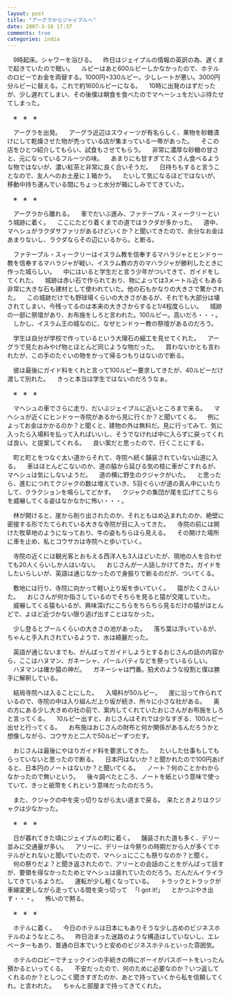 ```yaml
---
layout: post
title: "アーグラからジャイプルへ"
date: 2007-3-16 17:37
comments: true
categories: india
---
```


　9時起床。シャワーを浴びる。
　昨日はジェイプルの情報の英訳の為、遅くまで起きていたので眠い。
　ルピーはあと600ルピーしかなかったので、ホテルのロビーでお金を両替する。1000円=330ルピー。少しレートが悪い。3000円分ルピーに替える。これで約1600ルピーになる。
　10時に出発のはずだったが、少し遅れてしまい、その後僕は朝食を食べたのでマヘーシュをだいぶ待たせてしまった。

　※　※　※

　アーグラを出発。
　アーグラ近辺はスウィーツが有名らしく、果物を砂糖漬けにして乾燥させた物が売っている店が集まっている一帯があった。
　そこの店をひとつ紹介してもらい、試食もさせてもらう。
　非常に濃厚な砂糖の甘さと、元になっているフルーツの味。
　あまりにも甘すぎてたくさん食べるような物ではないが、濃い紅茶と非常に良く合いそうだ。
　日持ちもすると言うことなので、友人へのお土産に１箱かう。
　たいして気になるほどではないが、移動中持ち運んでいる間にちょっと水分が箱にしみでてきていた。

　※　※　※

　アーグラから離れる。
　車でだいぶ進み、ファテープル・スィークリーという城跡に着く。
　ここにたどり着くまでの道ではラクダが多かった。
　道中、マヘシュがラクダサファリがあるけどいくか？と聞いてきたので、余分なお金はあまりないし、ラクダならその辺にいるから。と断る。

　ファテープル・スィークリーはイスラム教を信奉するマハラジャとヒンドゥー教を信奉するマハラジャが戦い、イスラム教の方のマハラジャが勝利したときに作った城らしい。
　中にはいると学生だと言う少年がついてきて、ガイドをしてくれた。
　城跡は赤い石で作られており、物によっては3メートル近くもある非常に大きな石も建材として使われていた。他の石もかなりの大きさで驚かされた。
　この城跡だけでも野球場くらいの大きさがあるが、それでも大部分は壊されてしまい、今残ってるのは本来の大きさからすると1/4程度らしい。
　城跡の一部に祭壇があり、お布施をしろと言われた。100ルピー。高いだろ・・・。
　しかし、イスラム王の城なのに、なぜヒンドゥー教の祭壇があるのだろう。

　学生は自分が学校で作っているという大理石の細工を見せてくれた。
　アーグラで見たおみやげ物とほとんど同じような物だった。
　買わないかとも言われたが、この手のたぐいの物をかって帰るつもりはないので断る。

　彼は最後にガイド料をくれと言って100ルピー要求してきたが、40ルピーだけ渡して別れた。
　きっと本当は学生ではないのだろうなぁ。

　※　※　※

　マヘシュの車でさらに走り、だいぶジェイプルに近いところまで来る。
　マヘシュが近くにヒンドゥー寺院があるから見に行くか？と聞いてくる。
　例によってお金はかかるのか？と聞くと、建物の外は無料だ。見に行ってみて、気に入ったら入場料を払って入ればいいし、そうでなければ中に入らずに戻ってくれば良い。と提案してくれる。
　良い案だと思ったので、行くことにする。

　町と町とをつなぐ太い道からそれて、寺院へ続く舗装されていない山道に入る。
　車はほとんどこないのか、道の脇から延びる気の枝に車がこすれるが、マヘシュは気にしないようだ。
　道の横に野生のクジャクがいた。
　と思ったら、進むにつれてクジャクの数は増えていき、5羽ぐらいが道の真ん中にいたりして、クラクションを鳴らしてどかす。
　クジャクの集団が尾を広げてこちらを威嚇してくる姿はなかなかに怖い・・・。

　林が開けると、崖から削り出されたのか、それともはめ込まれたのか、絶壁に密接する形でたてられている大きな寺院が目に入ってきた。
　寺院の前には開けた牧草地のようになっており、牛の姿もちらほら見える。
　その開けた場所に車を止め、私とコウサカは寺院へと歩いていく。

　寺院の近くには観光客とおもえる西洋人も3人ほどいたが、現地の人を合わせても20人くらいしか人はいない。
　おじさんが一人話しかけてきた。ガイドをしたいらしいが、英語は通じなかったので身振りで断るのだが、ついてくる。

　敷地には行り、寺院に向かって軽い上り坂を歩いていく。
　猿がたくさんいた。
　おじさんが何か指さしているのでそちらを見ると猿が交尾していた。
　威嚇してくる猿もいるが、興味深げにこちらをちらちら見るだけの猿がほとんどで、よほど近づかない限り逃げ出すことはなかった。

　少し登るとプールくらいの大きさの池があった。
　落ち葉は浮いているが、ちゃんと手入れされているようで、水は綺麗だった。

　英語が通じないまでも、がんばってガイドしようとするおじさんの話の内容から、ここはハヌマン、ガネーシャ、パールバティなどを祭っているらしい。
　ハヌマンは確か猿の神だ。
　ガネーシャは門番。狛犬のような役割と僕は勝手に解釈している。

　結局寺院へは入ることにした。
　入場料が50ルピー。
　崖に沿って作られているので、寺院の中は入り組んだ上り坂が続き、所々に小さな社がある。
　奥の方にある少し大きめの社の前で、案内してくれていたおじさんがお布施をしろと言ってくる。
　10ルピー出すと、おじさんはそれでは少なすぎる、100ルピー出せと行ってくる。
　お布施はおじさんの財布と何か関係があるんだろうかと想像しながら、コウサカと二人で50ルピーずつだす。

　おじさんは最後にやはりガイド料を要求してきた。
　たいした仕事もしてもらっていないと思ったので断る。
　日本円はないか？と聞かれたので100円あげると、日本円のノートはないか？と聞いてくる。
　ノート？何のことかわからなかったので無いという。
　後々調べたところ、ノートを紙という意味で使っていて、きっと紙幣をくれという意味だったのだろう。

　また、クジャクの中を突っ切りながら太い道まで戻る。　来たときよりはクジャクは少なかった。

　※　※　※

　日が暮れてきた頃にジェイプルの町に着く。
　舗装された道も多く、デリー並みに交通量が多い。
　アリーに、デリーは今祭りの時期だから人が多くてホテルがとれないと聞いていたので、マヘシュにここも祭りなのか？と聞く。
　何の祭りだよ？と聞き返されたので、アリーとの会話のことをがんばって話すが、要領を得なかったためとマヘシュは疲れていたのだろう。だんだんイライラしてきているようだ。
　運転が少し粗くなっている。
　トラックとトラックが車線変更しながら走っている間を突っ切って
　「I got it!」
　とかつぶやき出す・・・。
　怖いので黙る。

　※　※　※

　ホテルに着く。
　今日のホテルは日本にもありそうな少し古めのビジネスホテルのようなところ。
　昨日泊まった迷路のような構造はしていないし、エレベーターもあり、普通の日本でいうと安めのビジネスホテルといった雰囲気。

　ホテルのロビーでチェックインの手続きの時にボーイがパスポートをいったん預かるといってくる。
　不安だったので、何のために必要なのか？いつ返してくれるのか？としつこく聞きすぎたのか、あとで持っていくから私を信頼してくれ。と言われた。
　ちゃんと部屋まで持ってきてくれた。
